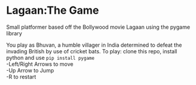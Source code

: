 # Lagaan:The Game
Small platformer based off the Bollywood movie Lagaan using the pygame library

You play as Bhuvan, a humble villager in India determined to defeat the invading British by use of cricket bats.
To play: clone this repo, install python and use `pip install pygame`
</br>
-Left/Right Arrows to move</br>
-Up Arrow to Jump</br>
-R to restart
